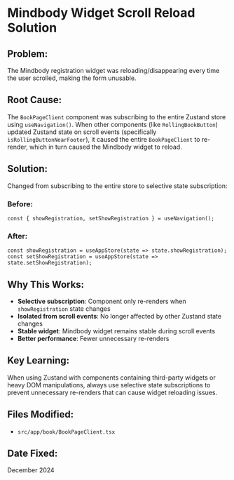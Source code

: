 # Mindbody Widget Scroll Reload Solution

## **Problem:**

The Mindbody registration widget was reloading/disappearing every time the user scrolled, making the form unusable.

## **Root Cause:**

The `BookPageClient` component was subscribing to the entire Zustand store using `useNavigation()`. When other components (like `RollingBookButton`) updated Zustand state on scroll events (specifically `isRollingButtonNearFooter`), it caused the entire `BookPageClient` to re-render, which in turn caused the Mindbody widget to reload.

## **Solution:**

Changed from subscribing to the entire store to selective state subscription:

### **Before:**

```tsx
const { showRegistration, setShowRegistration } = useNavigation();
```

### **After:**

```tsx
const showRegistration = useAppStore(state => state.showRegistration);
const setShowRegistration = useAppStore(state => state.setShowRegistration);
```

## **Why This Works:**

- **Selective subscription**: Component only re-renders when `showRegistration` state changes
- **Isolated from scroll events**: No longer affected by other Zustand state changes
- **Stable widget**: Mindbody widget remains stable during scroll events
- **Better performance**: Fewer unnecessary re-renders

## **Key Learning:**

When using Zustand with components containing third-party widgets or heavy DOM manipulations, always use selective state subscriptions to prevent unnecessary re-renders that can cause widget reloading issues.

## **Files Modified:**

- `src/app/book/BookPageClient.tsx`

## **Date Fixed:**

December 2024
